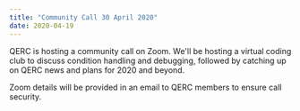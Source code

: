 ```yaml
---
title: "Community Call 30 April 2020"
date: 2020-04-19
---
```


QERC is hosting a community call on Zoom. We'll be hosting a virtual coding club to discuss condition handling and debugging, followed by catching up on QERC news and plans for 2020 and beyond.

Zoom details will be provided in an email to QERC members to ensure call security. 
